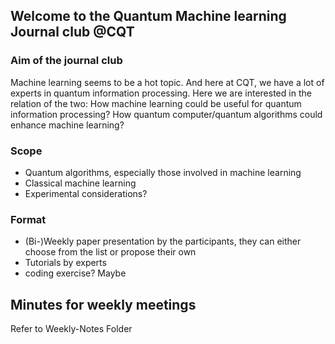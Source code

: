## Welcome to the Quantum Machine learning Journal club @CQT

### Aim of the journal club
Machine learning seems to be a hot topic. And here at CQT, we have a lot of experts in quantum information processing. Here we are interested in the relation of the two: How machine learning could be useful for quantum information processing? How quantum computer/quantum algorithms could enhance machine learning? 

### Scope
- Quantum algorithms, especially those involved in machine learning
- Classical machine learning
- Experimental considerations? 

### Format
- (Bi-)Weekly paper presentation by the participants, they can either choose from the list or propose their own
- Tutorials by experts
- coding exercise? Maybe

## Minutes for weekly meetings
Refer to Weekly-Notes Folder 

